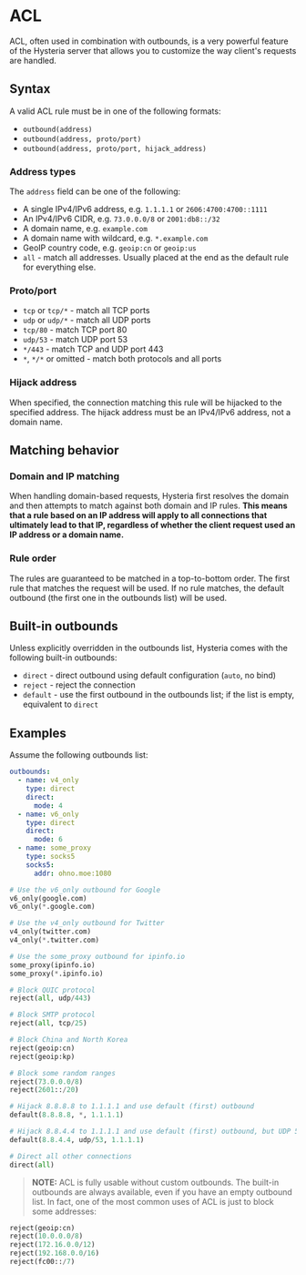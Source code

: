 # ACL

ACL, often used in combination with outbounds, is a very powerful feature of the Hysteria server that allows you to customize the way client's requests are handled.

## Syntax

A valid ACL rule must be in one of the following formats:

- `outbound(address)`
- `outbound(address, proto/port)`
- `outbound(address, proto/port, hijack_address)`

### Address types

The `address` field can be one of the following:

- A single IPv4/IPv6 address, e.g. `1.1.1.1` or `2606:4700:4700::1111`
- An IPv4/IPv6 CIDR, e.g. `73.0.0.0/8` or `2001:db8::/32`
- A domain name, e.g. `example.com`
- A domain name with wildcard, e.g. `*.example.com`
- GeoIP country code, e.g. `geoip:cn` or `geoip:us`
- `all` - match all addresses. Usually placed at the end as the default rule for everything else.

### Proto/port

- `tcp` or `tcp/*` - match all TCP ports
- `udp` or `udp/*` - match all UDP ports
- `tcp/80` - match TCP port 80
- `udp/53` - match UDP port 53
- `*/443` - match TCP and UDP port 443
- `*`, `*/*` or omitted - match both protocols and all ports

### Hijack address

When specified, the connection matching this rule will be hijacked to the specified address. The hijack address must be an IPv4/IPv6 address, not a domain name.

## Matching behavior

### Domain and IP matching

When handling domain-based requests, Hysteria first resolves the domain and then attempts to match against both domain and IP rules. **This means that a rule based on an IP address will apply to all connections that ultimately lead to that IP, regardless of whether the client request used an IP address or a domain name.**

### Rule order

The rules are guaranteed to be matched in a top-to-bottom order. The first rule that matches the request will be used. If no rule matches, the default outbound (the first one in the outbounds list) will be used.

## Built-in outbounds

Unless explicitly overridden in the outbounds list, Hysteria comes with the following built-in outbounds:

- `direct` - direct outbound using default configuration (`auto`, no bind)
- `reject` - reject the connection
- `default` - use the first outbound in the outbounds list; if the list is empty, equivalent to `direct`

## Examples

Assume the following outbounds list:

```yaml
outbounds:
  - name: v4_only
    type: direct
    direct:
      mode: 4
  - name: v6_only
    type: direct
    direct:
      mode: 6
  - name: some_proxy
    type: socks5
    socks5:
      addr: ohno.moe:1080
```

```python
# Use the v6_only outbound for Google
v6_only(google.com)
v6_only(*.google.com)

# Use the v4_only outbound for Twitter
v4_only(twitter.com)
v4_only(*.twitter.com)

# Use the some_proxy outbound for ipinfo.io
some_proxy(ipinfo.io)
some_proxy(*.ipinfo.io)

# Block QUIC protocol
reject(all, udp/443)

# Block SMTP protocol
reject(all, tcp/25)

# Block China and North Korea
reject(geoip:cn)
reject(geoip:kp)

# Block some random ranges
reject(73.0.0.0/8)
reject(2601::/20)

# Hijack 8.8.8.8 to 1.1.1.1 and use default (first) outbound
default(8.8.8.8, *, 1.1.1.1)

# Hijack 8.8.4.4 to 1.1.1.1 and use default (first) outbound, but UDP 53 only
default(8.8.4.4, udp/53, 1.1.1.1)

# Direct all other connections
direct(all)
```

> **NOTE:** ACL is fully usable without custom outbounds. The built-in outbounds are always available, even if you have an empty outbound list. In fact, one of the most common uses of ACL is just to block some addresses:

```python
reject(geoip:cn)
reject(10.0.0.0/8)
reject(172.16.0.0/12)
reject(192.168.0.0/16)
reject(fc00::/7)
```
